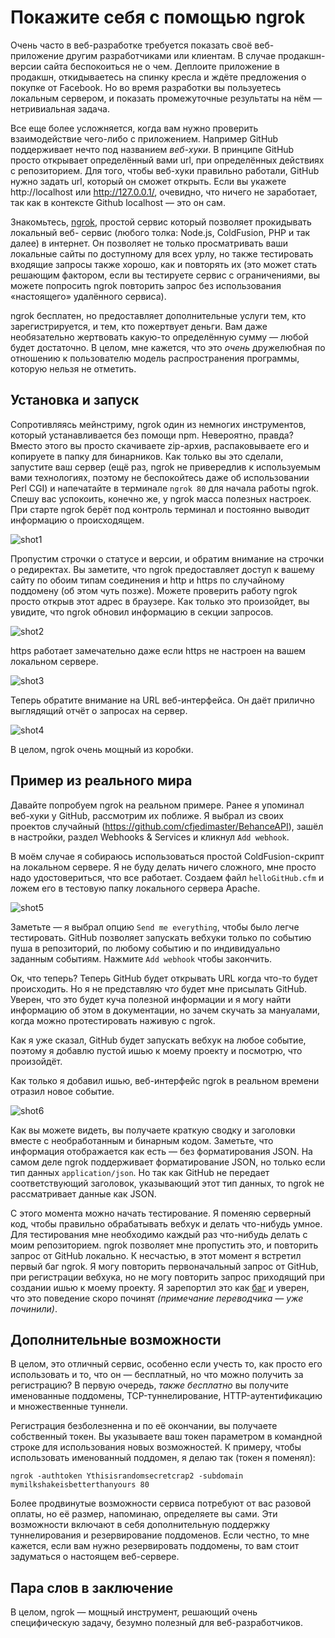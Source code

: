 # Покажите себя с помощью ngrok

Очень часто в веб-разработке требуется показать своё веб-приложение другим
разработчиками или клиентам. В случае продакшн-версии сайта беспокоиться не о
чем. Деплоите приложение в продакшн, откидываетесь на спинку кресла и ждёте
предложения о покупке от Facebook. Но во время разработки вы пользуетесь локальным
сервером, и показать промежуточные результаты на нём — нетривиальная задача.

Все еще более усложняется, когда вам нужно проверить взаимодействие чего-либо с 
приложением.  Например GitHub поддерживает нечто под названием _веб-хуки_. В принципе
GitHub просто открывает определённый вами url, при определённых действиях с репозиторием. 
Для того, чтобы веб-хуки правильно работали, GitHub нужно задать url, который он сможет 
открыть. Если вы укажете http://localhost или http://127.0.0.1/, очевидно, что ничего 
не заработает, так как в контексте Github localhost — это он сам.

Знакомьтесь, [ngrok][2], простой сервис который позволяет прокидывать локальный веб-
сервис (любого толка: Node.js, ColdFusion, PHP и так далее) в интернет. Он
позволяет не только просматривать ваши локальные сайты по доступному для всех урлу,
но также тестировать входящие запросы также хорошо, как и повторять их (это может
стать решающим фактором, если вы тестируете сервис с ограничениями, вы можете
попросить ngrok повторить запрос без использования «настоящего» удалённого сервиса).

ngrok бесплатен, но предоставляет дополнительные услуги тем, кто зарегистрируется, 
и тем, кто пожертвует деньги. Вам даже необязательно жертвовать какую-то определённую сумму — 
любой будет достаточно. В целом, мне кажется, что это *очень* дружелюбная по отношению к 
пользователю модель распространения программы, которую нельзя не отметить.


## Установка и запуск

Сопротивляясь мейнстриму, ngrok один из немногих инструментов, который устанавливается без помощи npm. Невероятно, правда? Вместо этого вы просто скачиваете zip-архив, распаковываете его и копируете в папку для бинарников. Как только вы это сделали, запустите ваш сервер (ещё раз, ngrok не привередлив к используемым вами технологиях, поэтому не беспокойтесь даже об использовании Perl CGI) и напечатайте в терминале `ngrok 80` для начала работы ngrok. Спешу вас успокоить, конечно же, у ngrok масса полезных настроек. При старте ngrok берёт под контроль терминал и постоянно выводит информацию о происходящем.

![shot1][3]

Пропустим строчки о статусе и версии, и обратим внимание на строчки о редиректах. Вы
заметите, что ngrok предоставляет доступ к вашему сайту по обоим типам соединения и
http и https по случайному поддомену (об этом чуть позже). Можете проверить работу
ngrok просто открыв этот адрес в браузере. Как только это произойдет, вы увидите, что
ngrok обновил информацию в секции запросов.

![shot2][4]

https работает замечательно даже если https не настроен на вашем локальном сервере.

![shot3][5]

Теперь обратите внимание на URL веб-интерфейса. Он даёт прилично выглядящий отчёт о
запросах на сервер.

![shot4][6]

В целом, ngrok очень мощный из коробки.


## Пример из реального мира

Давайте попробуем ngrok на реальном примере. Ранее я упоминал веб-хуки у GitHub,
рассмотрим их поближе. Я выбрал из своих проектов случайный
(<https://github.com/cfjedimaster/BehanceAPI>), зашёл в настройки, раздел Webhooks &
Services и кликнул `Add webhook`.

В моём случае я собираюсь использоваться простой ColdFusion-скрипт на локальном сервере. 
Я не буду делать ничего сложного, мне просто надо удостовериться, что все работает. 
Создаем файл `helloGitHub.cfm` и ложем его в тестовую папку локального сервера Apache.

![shot5][7]

Заметьте — я выбрал опцию `Send me everything`, чтобы было легче тестировать. GitHub 
позволяет запускать вебхуки только по событию пуша в репозиторий, по любому событию 
и по индивидуально заданным событиям. Нажмите `Add webhook` чтобы закончить.

Ок, что теперь? Теперь GitHub будет открывать URL когда что-то будет происходить. Но я
не представляю _что_ будет мне присылать GitHub. Уверен, что это будет куча полезной
информации и я могу найти информацию об этом в документации, но зачем скучать за
мануалами, когда можно протестировать наживую с ngrok.

Как я уже сказал, GitHub будет запускать вебхук на любое событие, поэтому я добавлю
пустой ишью к моему проекту и посмотрю, что произойдёт.

Как только я добавил ишью, веб-интерфейс ngrok в реальном времени отразил
новое событие.

![shot6][8]

Как вы можете видеть, вы получаете краткую сводку и заголовки вместе с
необработанным и бинарным кодом. Заметьте, что информация отображается как есть — без
форматирования JSON. На самом деле ngrok поддерживает форматирование JSON, но
только если тип данных `application/json`. Но так как GitHub не передает соответствующий 
заголовок, указывающий этот тип данных, то ngrok не рассматривает данные как JSON.

С этого момента можно начать тестирование. Я поменяю серверный код, чтобы правильно
обрабатывать вебхук и делать что-нибудь умное. Для тестирования мне необходимо каждый
раз что-нибудь делать с моим репозиторием. ngrok позволяет мне пропустить это, и
повторить запрос от GitHub локально. К несчастью, в этот момент я встретил 
первый баг ngrok. Я могу повторить первоначальный запрос от GitHub, при регистрации
вебхука, но не могу повторить запрос приходящий при создании ишью к моему проекту. Я
зарепортил это как [баг][9] и уверен, что это поведение скоро починят 
*(примечание переводчика — уже починили)*.

## Дополнительные возможности

В целом, это отличный сервис, особенно если учесть то, как просто его использовать и то, 
что он — бесплатный, но что можно получить за регистрацию? В первую очередь, _также
бесплатно_ вы получите именованные поддомены, TCP-туннелирование, HTTP-аутентификацию
и множественные туннели.

Регистрация безболезненна и по её окончании, вы получаете собственный токен. Вы
указываете ваш токен параметром в командной строке для использования новых
возможностей. К примеру, чтобы использовать именованный поддомен, я делаю так (токен я
поменял):

    ngrok -authtoken Ythisisrandomsecretcrap2 -subdomain mymilkshakeisbetterthanyours 80

Более продвинутые возможности сервиса потребуют от вас разовой оплаты, но её размер,
напоминаю, определяете вы сами. Эти возможности включают в себя дополнительную
поддержку туннелирования и резервирование поддоменов. Если честно, то мне кажется,
если вам нужно резервировать поддомены, то вам стоит задуматься о настоящем веб-сервере.


## Пара слов в заключение

В целом, ngrok — мощный инструмент, решающий очень специфическую задачу, безумно полезный
для веб-разработчиков.


 [1]: http://flippinawesome.org/authors/raymond-camden
 [2]: http://ngrok.com
 [3]: img/shot1.png
 [4]: img/shot2.png
 [5]: img/shot3.png
 [6]: img/shot4.png
 [7]: img/shot5.png
 [8]: img/shot6.png
 [9]: https://github.com/inconshreveable/ngrok/issues/118
